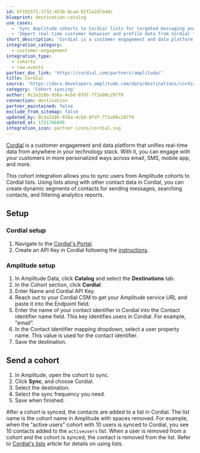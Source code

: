 ```yaml
---
id: bf191571-1732-4536-8cad-02f2a2d7a4dc
blueprint: destination-catalog
use_cases:
  - 'Sync Amplitude cohorts to Cordial lists for targeted messaging and analytics.'
  - 'Import real-time customer behavior and profile data from Cordial to Amplitude for enhanced analysis and decision-making.'
short_description: 'Cordial is a customer engagement and data platform that unifies real-time data from anywhere in your technology stack, so you can engage with your customers in more personalized ways across email, SMS, mobile app, and more.'
integration_category:
  - customer-engagement
integration_type:
  - cohorts
  - raw-events
partner_doc_link: 'https://cordial.com/partners/amplitude/'
title: Cordial
source: 'https://docs.developers.amplitude.com/data/destinations/cordial'
category: 'Cohort syncing'
author: 0c3a318b-936a-4cbd-8fdf-771a90c297f0
connection: destination
partner_maintained: false
exclude_from_sitemap: false
updated_by: 0c3a318b-936a-4cbd-8fdf-771a90c297f0
updated_at: 1721766896
integration_icon: partner-icons/cordial.svg
---
```

[Cordial](https://cordial.com/) is a customer engagement and data platform that unifies real-time data from anywhere in your technology stack. With it, you can engage with your customers in more personalized ways across email, SMS, mobile app, and more.

This cohort integration allows you to sync users from Amplitude cohorts to Cordial lists. Using lists along with other contact data in Cordial, you can create dynamic segments of contacts for sending messages, searching contacts, and filtering analytics reports.

## Setup

### Cordial setup

1. Navigate to the [Cordial's Portal](https://admin.cordial.io/).
2. Create an API Key in Cordial following the [instructions](https://support.cordial.com/hc/en-us/articles/115005365087).

### Amplitude setup

1. In Amplitude Data, click **Catalog** and select the **Destinations** tab.
2. In the Cohort section, click **Cordial**.
3. Enter Name and Cordial API Key.
4. Reach out to your Cordial CSM to get your Amplitude service URL and paste it into the Endpoint field.
5. Enter the name of your contact identifier in Cordial into the Contact identifier name field. This key identifies users in Cordial. For example, "email".
6. In the Contact identifier mapping dropdown, select a user property name. This value is used for the contact identifier.
7. Save the destination.

## Send a cohort

1. In Amplitude, open the cohort to sync. 
2. Click **Sync**, and choose Cordial.
3. Select the destination.
4. Select the sync frequency you need.
5. Save when finished.

After a cohort is synced, the contacts are added to a list in Cordial. The list name is the cohort name in Amplitude with spaces removed. For example, when the "active users" cohort with 10 users is synced to Cordial, you see 10 contacts added to the `activeusers` list. When a user is removed from a cohort and the cohort is synced, the contact is removed from the list. Refer to [Cordial's lists](https://support.cordial.com/hc/en-us/articles/115005528428) article for details on using lists.
